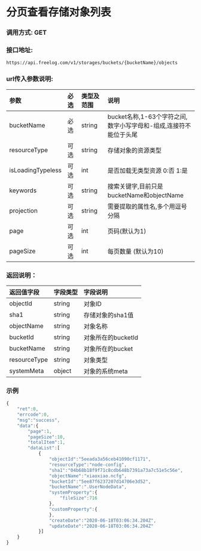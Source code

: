 # 分页查看存储对象列表


### 调用方式: GET

### 接口地址:

```
https://api.freelog.com/v1/storages/buckets/{bucketName}/objects
```

### url传入参数说明:

| 参数 | 必选 | 类型及范围 | 说明 |
| :--- | :--- | :--- | :--- |
| bucketName |必选 |string | bucket名称,1-63个字符之间,数字小写字母和-组成,连接符不能位于头尾 |
| resourceType |可选 |string | 存储对象的资源类型 |
| isLoadingTypeless |可选 |int | 是否加载无类型资源 0:否 1:是 |
| keywords |可选 |string | 搜索关键字,目前只是bucketName和objectName |
| projection | 可选 | string | 需要提取的属性名,多个用逗号分隔 |
| page | 可选 | int | 页码(默认为1) |
| pageSize |可选 |int | 每页数量 (默认为10) |


### 返回说明：

| 返回值字段 | 字段类型 | 字段说明 |
| :--- | :--- | :--- |
| objectId | string | 对象ID |
| sha1 | string | 存储对象的sha1值 |
| objectName | string | 对象名称 |
| bucketId | string | 对象所在的bucketId |
| bucketName | string | 对象所在的bucket |
| resourceType | string | 对象类型 |
| systemMeta | object | 对象的系统meta |

### 示例

```js
{
    "ret":0,
    "errcode":0,
    "msg":"success",
    "data":{
        "page":1,
        "pageSize":10,
        "totalItem":1,
        "dataList":[
            {
                "objectId":"5eeada3a56ceb41090cf1171",
                "resourceType":"node-config",
                "sha1":"04b68b18f9f71c8cdb648b7391a73a7c51e5c56e",
                "objectName":"xiaoxiao.ncfg",
                "bucketId":"5ee87f6237207d14706e3d52",
                "bucketName":".UserNodeData",
                "systemProperty":{
                    "fileSize":716
                },
                "customProperty":{
                },
                "createDate":"2020-06-18T03:06:34.204Z",
                "updateDate":"2020-06-18T03:06:34.204Z"
            }]
    }
}

```